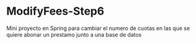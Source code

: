 ModifyFees-Step6
================

Mini proyecto en Spring para cambiar el numero de cuotas en las que se quiere abonar un prestamo junto a una base de datos
